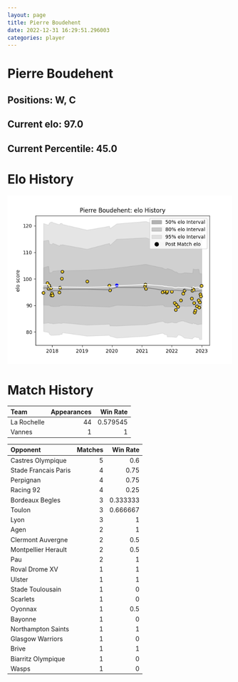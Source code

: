 ```yaml
---  
layout: page  
title: Pierre Boudehent  
date: 2022-12-31 16:29:51.296003  
categories: player  
---
```

# Pierre Boudehent

## Positions: W, C

## Current elo: 97.0

## Current Percentile: 45.0

# Elo History


![elo history](history_PierreBoudehent.png)
# Match History


| Team        |   Appearances |   Win Rate |
|:------------|--------------:|-----------:|
| La Rochelle |            44 |   0.579545 |
| Vannes      |             1 |   1        |

| Opponent             |   Matches |   Win Rate |
|:---------------------|----------:|-----------:|
| Castres Olympique    |         5 |   0.6      |
| Stade Francais Paris |         4 |   0.75     |
| Perpignan            |         4 |   0.75     |
| Racing 92            |         4 |   0.25     |
| Bordeaux Begles      |         3 |   0.333333 |
| Toulon               |         3 |   0.666667 |
| Lyon                 |         3 |   1        |
| Agen                 |         2 |   1        |
| Clermont Auvergne    |         2 |   0.5      |
| Montpellier Herault  |         2 |   0.5      |
| Pau                  |         2 |   1        |
| Roval Drome XV       |         1 |   1        |
| Ulster               |         1 |   1        |
| Stade Toulousain     |         1 |   0        |
| Scarlets             |         1 |   0        |
| Oyonnax              |         1 |   0.5      |
| Bayonne              |         1 |   0        |
| Northampton Saints   |         1 |   1        |
| Glasgow Warriors     |         1 |   0        |
| Brive                |         1 |   1        |
| Biarritz Olympique   |         1 |   0        |
| Wasps                |         1 |   0        |